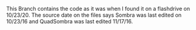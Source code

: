 This Branch contains the code as it was when I found it on a flashdrive on 10/23/20. The source date on the files says Sombra was last edited on 10/23/16 and QuadSombra was last edited 11/17/16.
